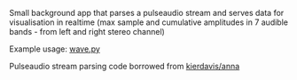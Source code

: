 Small background app that parses a pulseaudio stream and serves data for visualisation in realtime (max sample and cumulative amplitudes in 7 audible bands - from left and right stereo channel)


Example usage: [wave.py](https://gist.github.com/olegsson/14cef79f1e63fb744e3c3d9cd9e1f641)


Pulseaudio stream parsing code borrowed from [kierdavis/anna](https://github.com/kierdavis/anna)
